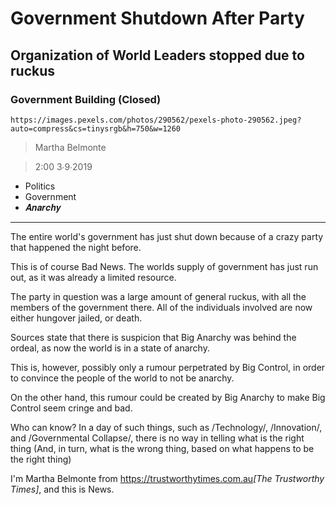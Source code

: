 # Government Shutdown After Party

## Organization of World Leaders stopped due to ruckus

### Government Building (Closed)

`https://images.pexels.com/photos/290562/pexels-photo-290562.jpeg?auto=compress&cs=tinysrgb&h=750&w=1260`

> Martha Belmonte

> 2:00 3∙9∙2019

- Politics
- Government
- 𝑨𝒏𝒂𝒓𝒄𝒉𝒚

---

The entire world's government has just shut down because of a crazy party that happened the night before.


This is of course Bad News. The worlds supply of government has just run out, as it was already a limited resource.

The party in question was a large amount of general ruckus, with all the members of the government there. All of the individuals involved are now either hungover jailed, or death.


Sources state that there is suspicion that Big Anarchy was behind the ordeal, as now the world is in a state of anarchy.

This is, however, possibly only a rumour perpetrated by Big Control, in order to convince the people of the world to not be anarchy.

On the other hand, this rumour could be created by Big Anarchy to make Big Control seem cringe and bad.


Who can know? In a day of such things, such as /Technology/, /Innovation/, and /Governmental Collapse/, there is no way in telling what is the right thing (And, in turn, what is the wrong thing, based on what happens to be the right thing)


I'm Martha Belmonte from <https://trustworthytimes.com.au>*[The Trustworthy Times]*, and this is News.

